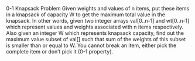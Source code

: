 


0-1 Knapsack Problem 
Given weights and values of n items, put these items in a knapsack of capacity W to get the maximum total value in the knapsack.
 In other words, given two integer arrays val[0..n-1] and wt[0..n-1] which represent values and weights associated with n items respectively.
 Also given an integer W which represents knapsack capacity, find out the maximum value subset of val[] such that sum of the weights of this subset is smaller than or equal to W.
 You cannot break an item, either pick the complete item or don’t pick it (0-1 property).
